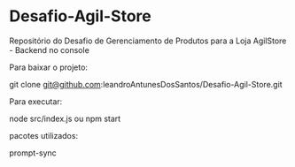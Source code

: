 # Desafio-Agil-Store
Repositório do Desafio de Gerenciamento de Produtos para a Loja AgilStore - Backend no console


Para baixar o projeto:

git clone git@github.com:leandroAntunesDosSantos/Desafio-Agil-Store.git

Para executar:

node src/index.js  ou npm start

pacotes utilizados:

prompt-sync
